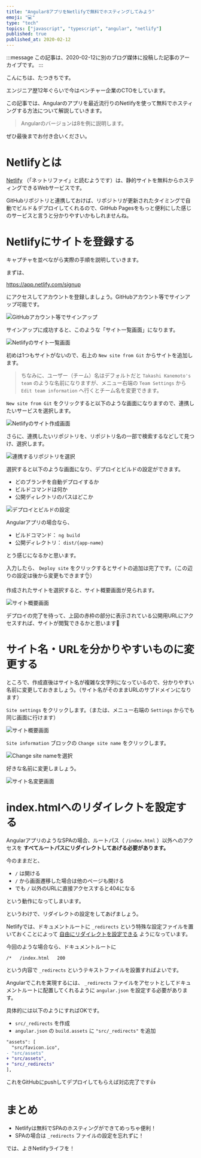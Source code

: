 ```yaml
---
title: "Angular8アプリをNetlifyで無料でホスティングしてみよう"
emoji: "💻"
type: "tech"
topics: ["javascript", "typescript", "angular", "netlify"]
published: true
published_at: 2020-02-12
---
```


:::message
この記事は、2020-02-12に別のブログ媒体に投稿した記事のアーカイブです。
:::

こんにちは、たつきちです。

エンジニア歴12年ぐらいで今はベンチャー企業のCTOをしています。

この記事では、Angularのアプリを最近流行りのNetlifyを使って無料でホスティングする方法について解説していきます。

> Angularのバージョンは8を例に説明します。

ぜひ最後までお付き合いください。

# Netlifyとは

[Netlify](https://www.netlify.com/) （「ネットリファイ」と読むようです）は、静的サイトを無料からホスティングできるWebサービスです。

GitHubリポジトリと連携しておけば、リポジトリが更新されたタイミングで自動でビルド＆デプロイしてくれるので、GitHub Pagesをもっと便利にした感じのサービスと言うと分かりやすいかもしれませんね。

# Netlifyにサイトを登録する

キャプチャを並べながら実際の手順を説明していきます。

まずは、

<https://app.netlify.com/signup>

にアクセスしてアカウントを登録しましょう。GitHubアカウント等でサインアップ可能です。

![GitHubアカウント等でサインアップ](https://user-images.githubusercontent.com/4360663/74221530-ac526180-4cf5-11ea-8160-b18b92512252.png)

サインアップに成功すると、このような「サイト一覧画面」になります。

![Netlifyのサイト一覧画面](https://user-images.githubusercontent.com/4360663/74221851-6053ec80-4cf6-11ea-8d52-c01fdbd57b7f.png)

初めは1つもサイトがないので、右上の `New site from Git` からサイトを追加します。

> ちなみに、ユーザー（チーム）名はデフォルトだと `Takashi Kanemoto's team` のような名前になりますが、メニュー右端の `Team Settings` から `Edit team information` へ行くとチーム名を変更できます。

`New site from Git` をクリックすると以下のような画面になりますので、連携したいサービスを選択します。

![Netlifyのサイト作成画面](https://user-images.githubusercontent.com/4360663/74221981-af018680-4cf6-11ea-9195-874a9b413a48.png)

さらに、連携したいリポジトリを、リポジトリ名の一部で検索するなどして見つけ、選択します。

![連携するリポジトリを選択](https://user-images.githubusercontent.com/4360663/74222133-128bb400-4cf7-11ea-8764-19265b5c33a6.png)

選択すると以下のような画面になり、デプロイとビルドの設定ができます。

* どのブランチを自動デプロイするか
* ビルドコマンドは何か
* 公開ディレクトリのパスはどこか

![デプロイとビルドの設定](https://user-images.githubusercontent.com/4360663/74222261-70200080-4cf7-11ea-8a72-3f63e81c2d22.png)

Angularアプリの場合なら、

* ビルドコマンド： `ng build`
* 公開ディレクトリ： `dist/{app-name}`

とう感じになるかと思います。

入力したら、 `Deploy site` をクリックするとサイトの追加は完了です。（この辺りの設定は後から変更もできます👌）

作成されたサイトを選択すると、サイト概要画面が見られます。

![サイト概要画面](https://user-images.githubusercontent.com/4360663/74223270-acecf700-4cf9-11ea-9152-096d6a742dae.png)

デプロイの完了を待って、上図の赤枠の部分に表示されている公開用URLにアクセスすれば、サイトが閲覧できるかと思います🙌

# サイト名・URLを分かりやすいものに変更する

ところで、作成直後はサイト名が複雑な文字列になっているので、分かりやすい名前に変更しておきましょう。（サイト名がそのままURLのサブドメインになります）

`Site settings` をクリックします。（または、メニュー右端の `Settings` からでも同じ画面に行けます）

![サイト概要画面](https://user-images.githubusercontent.com/4360663/74222976-0274d400-4cf9-11ea-9bad-ed7b13d88601.png)

`Site information` ブロックの `Change site name` をクリックします。

![Change site nameを選択](https://user-images.githubusercontent.com/4360663/74222744-84b0c880-4cf8-11ea-97bd-010e213c9ca3.png)

好きな名前に変更しましょう。

![サイト名変更画面](https://user-images.githubusercontent.com/4360663/74222861-ba55b180-4cf8-11ea-9d92-b1571f4297af.png)

# index.htmlへのリダイレクトを設定する

AngularアプリのようなSPAの場合、ルートパス（ `/index.html` ）以外へのアクセスを **すべてルートパスにリダイレクトしてあげる必要があります。**

今のままだと、

* `/` は開ける
* `/` から画面遷移した場合は他のページも開ける
* でも `/` 以外のURLに直接アクセスすると404になる

という動作になってしまいます。

というわけで、リダイレクトの設定をしてあげましょう。

Netlifyでは、ドキュメントルートに `_redirects` という特殊な設定ファイルを置いておくことによって [自由にリダイレクトを設定できる](https://docs.netlify.com/routing/redirects/#syntax-for-the-redirects-file) ようになっています。

今回のような場合なら、ドキュメントルートに

```
/*   /index.html   200
```

という内容で `_redirects` というテキストファイルを設置すればよいです。

Angularでこれを実現するには、 `_redirects` ファイルをアセットとしてドキュメントルートに配置してくれるように `angular.json` を設定する必要があります。

具体的には以下のようにすればOKです。

* `src/_redirects` を作成
* `angular.json` の `build.assets` に `"src/_redirects"` を追加

```diff
"assets": [
  "src/favicon.ico",
- "src/assets"
+ "src/assets",
+ "src/_redirects"
],
```

これをGitHubにpushしてデプロイしてもらえば対応完了です👍

# まとめ

* Netlifyは無料でSPAのホスティングができてめっちゃ便利！
* SPAの場合は `_redirects` ファイルの設定を忘れずに！

では、よきNetlifyライフを！
